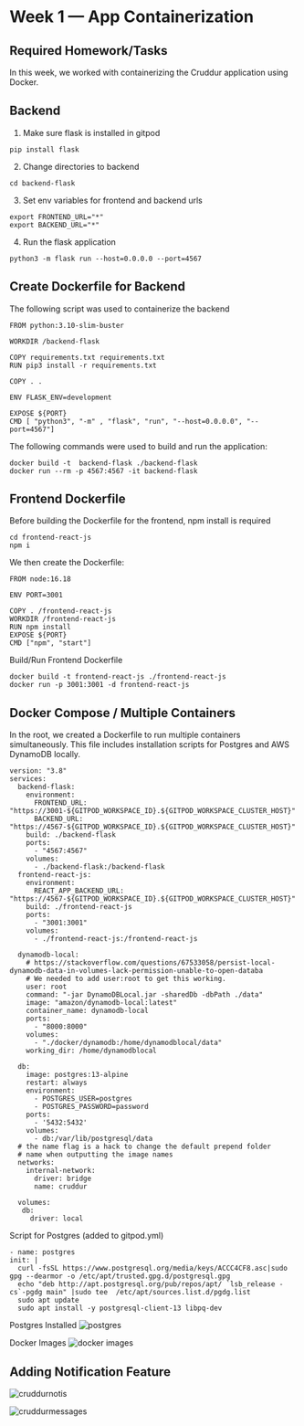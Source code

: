 # Week 1 — App Containerization

## Required Homework/Tasks

In this week, we worked with containerizing the Cruddur application using Docker.

## Backend

1. Make sure flask is installed in gitpod
```
pip install flask
```
2. Change directories to backend
```
cd backend-flask
```
3. Set env variables for frontend and backend urls
``` 
export FRONTEND_URL="*"
export BACKEND_URL="*"
```
4. Run the flask application
```    
python3 -m flask run --host=0.0.0.0 --port=4567
```
## Create Dockerfile for Backend

The following script was used to containerize the backend

    FROM python:3.10-slim-buster

    WORKDIR /backend-flask

    COPY requirements.txt requirements.txt
    RUN pip3 install -r requirements.txt

    COPY . .

    ENV FLASK_ENV=development

    EXPOSE ${PORT}
    CMD [ "python3", "-m" , "flask", "run", "--host=0.0.0.0", "--port=4567"]
    
    
The following commands were used to build and run the application:

    docker build -t  backend-flask ./backend-flask
    docker run --rm -p 4567:4567 -it backend-flask
    
    
## Frontend Dockerfile

Before building the Dockerfile for the frontend, npm install is required

    cd frontend-react-js
    npm i
    
We then create the Dockerfile:

    FROM node:16.18

    ENV PORT=3001

    COPY . /frontend-react-js
    WORKDIR /frontend-react-js
    RUN npm install
    EXPOSE ${PORT}
    CMD ["npm", "start"]
    
Build/Run Frontend Dockerfile

    docker build -t frontend-react-js ./frontend-react-js 
    docker run -p 3001:3001 -d frontend-react-js
    
## Docker Compose / Multiple Containers

In the root, we created a Dockerfile to run multiple containers simultaneously.
This file includes installation scripts for Postgres and AWS DynamoDB locally.

    version: "3.8"
    services:
      backend-flask:
        environment:
          FRONTEND_URL: "https://3001-${GITPOD_WORKSPACE_ID}.${GITPOD_WORKSPACE_CLUSTER_HOST}"
          BACKEND_URL: "https://4567-${GITPOD_WORKSPACE_ID}.${GITPOD_WORKSPACE_CLUSTER_HOST}"
        build: ./backend-flask
        ports:
          - "4567:4567"
        volumes:
          - ./backend-flask:/backend-flask
      frontend-react-js:
        environment:
          REACT_APP_BACKEND_URL: "https://4567-${GITPOD_WORKSPACE_ID}.${GITPOD_WORKSPACE_CLUSTER_HOST}"
        build: ./frontend-react-js
        ports:
          - "3001:3001"
        volumes:
          - ./frontend-react-js:/frontend-react-js

      dynamodb-local:
        # https://stackoverflow.com/questions/67533058/persist-local-dynamodb-data-in-volumes-lack-permission-unable-to-open-databa
        # We needed to add user:root to get this working.
        user: root
        command: "-jar DynamoDBLocal.jar -sharedDb -dbPath ./data"
        image: "amazon/dynamodb-local:latest"
        container_name: dynamodb-local
        ports:
          - "8000:8000"
        volumes:
          - "./docker/dynamodb:/home/dynamodblocal/data"
        working_dir: /home/dynamodblocal

      db:
        image: postgres:13-alpine
        restart: always
        environment:
          - POSTGRES_USER=postgres
          - POSTGRES_PASSWORD=password
        ports:
          - '5432:5432'
        volumes: 
          - db:/var/lib/postgresql/data
      # the name flag is a hack to change the default prepend folder
      # name when outputting the image names
      networks: 
        internal-network:
          driver: bridge
          name: cruddur

      volumes:
       db:
         driver: local
         
 Script for Postgres (added to gitpod.yml)
 
    - name: postgres
    init: |
      curl -fsSL https://www.postgresql.org/media/keys/ACCC4CF8.asc|sudo gpg --dearmor -o /etc/apt/trusted.gpg.d/postgresql.gpg
      echo "deb http://apt.postgresql.org/pub/repos/apt/ `lsb_release -cs`-pgdg main" |sudo tee  /etc/apt/sources.list.d/pgdg.list
      sudo apt update
      sudo apt install -y postgresql-client-13 libpq-dev
      

     
Postgres Installed  ![postgres](https://user-images.githubusercontent.com/125153369/221335377-38404b9e-cd83-47bb-b490-b49452e25a8c.PNG)

Docker Images ![docker images](https://user-images.githubusercontent.com/125153369/221335412-d559f66d-03f2-47a7-bfb3-1002fb309da0.PNG)


## Adding Notification Feature

![cruddurnotis](https://user-images.githubusercontent.com/125153369/221335417-d6548290-81b2-428f-915d-01f9c576ac4e.PNG)

![cruddurmessages](https://user-images.githubusercontent.com/125153369/221335418-9464efb6-2230-46f0-bd74-99c1c3cc3dc5.PNG)



    
    
    
    
    
    
